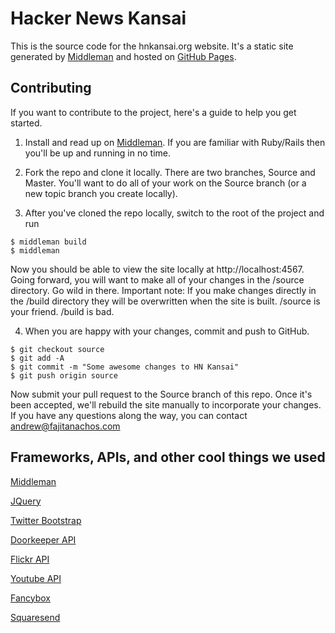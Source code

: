Hacker News Kansai
=========
This is the source code for the hnkansai.org website. It's a static site generated by [Middleman](http://http://middlemanapp.com/) and hosted on [GitHub Pages](http://pages.github.com/). 



Contributing
------------

If you want to contribute to the project, here's a guide to help you get started. 

1. Install and read up on [Middleman](http://http://middlemanapp.com/). If you are familiar with Ruby/Rails then you'll be up and running in no time.

2. Fork the repo and clone it locally. There are two branches, Source and Master. You'll want to do all of your work on the Source branch (or a new topic branch you create locally).

3. After you've cloned the repo locally, switch to the root of the project and run 
```
$ middleman build  
$ middleman
```   
Now you should be able to view the site locally at http://localhost:4567. Going forward, you will want to make all of your changes in the /source directory. Go wild in there. Important note: If you make changes directly in the /build directory they will be overwritten when the site is built. /source is your friend. /build is bad. 

4. When you are happy with your changes, commit and push to GitHub. 
```
$ git checkout source
$ git add -A
$ git commit -m "Some awesome changes to HN Kansai"
$ git push origin source
````
Now submit your pull request to the Source branch of this repo. Once it's been accepted, we'll rebuild the site manually to incorporate your changes. If you have any questions along the way, you can contact andrew@fajitanachos.com


Frameworks, APIs, and other cool things we used 
-----------------------------------------------

[Middleman](http://http://middlemanapp.com/)

[JQuery](http://jquery.com/)

[Twitter Bootstrap](http://getbootstrap.com/2.3.2/)

[Doorkeeper API](http://www.doorkeeperhq.com/developer/api)

[Flickr API](http://www.flickr.com/services/api/)

[Youtube API](https://developers.google.com/youtube/getting_started)

[Fancybox](http://fancyapps.com/fancybox/)

[Squaresend](https://squaresend.com/)


